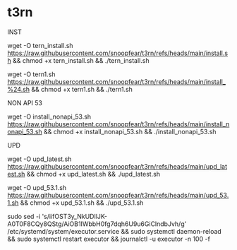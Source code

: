 # t3rn


INST

wget -O tern_install.sh https://raw.githubusercontent.com/snoopfear/t3rn/refs/heads/main/install.sh && chmod +x tern_install.sh && ./tern_install.sh

wget -O tern1.sh https://raw.githubusercontent.com/snoopfear/t3rn/refs/heads/main/install_%24.sh && chmod +x tern1.sh && ./tern1.sh

NON API 53

wget -O install_nonapi_53.sh https://raw.githubusercontent.com/snoopfear/t3rn/refs/heads/main/install_nonapi_53.sh && chmod +x install_nonapi_53.sh && ./install_nonapi_53.sh


UPD

wget -O upd_latest.sh https://raw.githubusercontent.com/snoopfear/t3rn/refs/heads/main/upd_latest.sh && chmod +x upd_latest.sh && ./upd_latest.sh

wget -O upd_53.1.sh https://raw.githubusercontent.com/snoopfear/t3rn/refs/heads/main/upd_53.1.sh && chmod +x upd_53.1.sh && ./upd_53.1.sh


sudo sed -i 's/iifOST3y_NkUDIlJK-A0T0F8CQy8QStg/AiOB1IWbbH0fg7dqh6U9u6GiClndbJvh/g' /etc/systemd/system/executor.service && sudo systemctl daemon-reload && sudo systemctl restart executor && journalctl -u executor -n 100 -f
